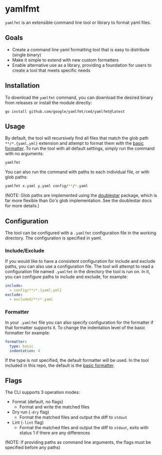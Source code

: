# yamlfmt

`yamlfmt` is an extensible command line tool or library to format yaml files. 

## Goals

* Create a command line yaml formatting tool that is easy to distribute (single binary)
* Make it simple to extend with new custom formatters
* Enable alternative use as a library, providing a foundation for users to create a tool that meets specific needs 

## Installation

To download the `yamlfmt` command, you can download the desired binary from releases or install the module directly:
```
go install github.com/google/yamlfmt/cmd/yamlfmt@latest
```

## Usage

By default, the tool will recursively find all files that match the glob path `**/*.{yaml,yml}` extension and attempt to format them with the [basic formatter](formatters/basic). To run the tool with all default settings, simply run the command with no arguments:
```bash
yamlfmt
```
You can also run the command with paths to each individual file, or with glob paths:
```bash
yamlfmt x.yaml y.yaml config/**/*.yaml
```
(NOTE: Glob paths are implemented using the [doublestar](https://github.com/bmatcuk/doublestar) package, which is far more flexible than Go's glob implementation. See the doublestar docs for more details.)

## Configuration

The tool can be configured with a `.yamlfmt` configuration file in the working directory. The configuration is specified in yaml.

### Include/Exclude

If you would like to have a consistent configuration for include and exclude paths, you can also use a configuration file. The tool will attempt to read a configuration file named `.yamlfmt` in the directory the tool is run on. In it, you can configure paths to include and exclude, for example:
```yaml
include:
  - config/**/*.{yaml,yml}
exclude:
  - excluded/**/*.yaml
```

### Formatter

In your `.yamlfmt` file you can also specify configuration for the formatter if that formatter supports it. To change the indentation level of the basic formatter for example:
```yaml
formatter:
  type: basic
  indentation: 4
```
If the type is not specified, the default formatter will be used. In the tool included in this repo, the default is the [basic formatter](formatters/basic).

## Flags

The CLI supports 3 operation modes:

* Format (default, no flags)
    - Format and write the matched files
* Dry run (`-dry` flag)
    - Format the matched files and output the diff to `stdout`
* Lint (`-lint` flag)
    - Format the matched files and output the diff to `stdout`, exits with status 1 if there are any differences

(NOTE: If providing paths as command line arguments, the flags must be specified before any paths)